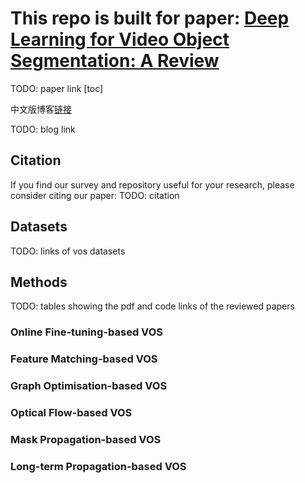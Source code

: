 # This repo is built for paper: [Deep Learning for Video Object Segmentation: A Review]()
TODO: paper link
[toc]

中文版博客[链接]()

TODO: blog link

## Citation
If you find our survey and repository useful for your research, please consider citing our paper:
TODO: citation

## Datasets
TODO: links of vos datasets

## Methods
TODO: tables showing the pdf and code links of the reviewed papers

### Online Fine-tuning-based VOS

### Feature Matching-based VOS

### Graph Optimisation-based VOS

### Optical Flow-based VOS

### Mask Propagation-based VOS

### Long-term Propagation-based VOS

